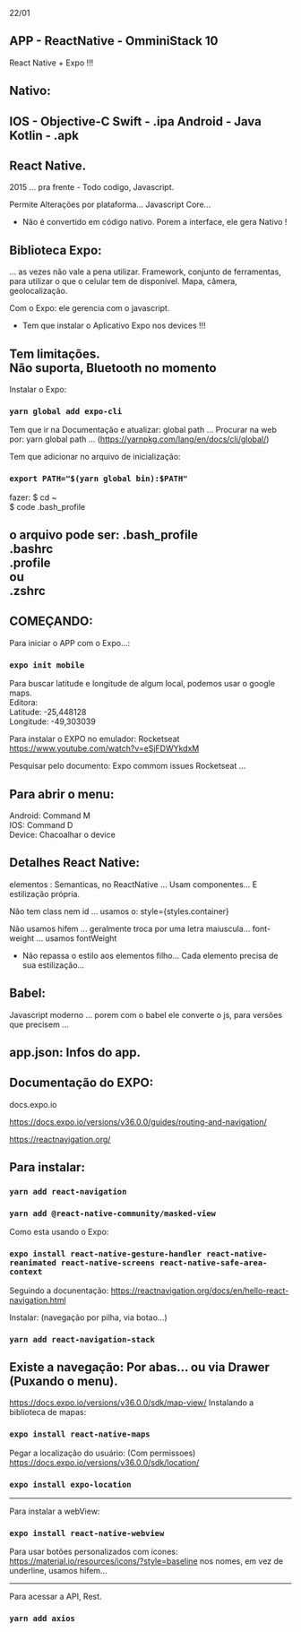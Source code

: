 22/01
## APP - ReactNative - OmminiStack 10

React Native + Expo !!! 

## Nativo:
IOS - Objective-C Swift - .ipa
Android - Java Kotlin - .apk
---

## React Native.
2015 ... pra frente - 
Todo codigo, Javascript.

Permite Alterações por plataforma...
Javascript Core...
* Não é convertido em código nativo.
Porem a interface, ele gera Nativo !

## Biblioteca Expo: 
... as vezes não vale a pena utilizar.
Framework, conjunto de ferramentas, para utilizar o que o celular tem de disponível.
Mapa, câmera, geolocalização.

Com o Expo: ele gerencia com o javascript.
* Tem que instalar o Aplicativo Expo nos devices !!!

Tem limitações.<br/>
Não suporta, Bluetooth no momento 
----------------------------------------------

Instalar o Expo:
### `yarn global add expo-cli`

Tem que ir na Documentação e atualizar: global path ...
Procurar na web por: yarn global path ... 
(https://yarnpkg.com/lang/en/docs/cli/global/)

Tem que adicionar no arquivo de inicialização:
### `export PATH="$(yarn global bin):$PATH"`

fazer: 
$ cd ~<br/>
$ code .bash_profile<br/>

o arquivo pode ser: 
.bash_profile<br/>
.bashrc<br/>
.profile <br/>
ou <br/>
.zshrc
---------------------------------------------
## COMEÇANDO: 
Para iniciar o APP com o Expo...:
### `expo init mobile`

Para buscar latitude e longitude de algum local,
podemos usar o google maps.<br/>
Editora:<br/>
Latitude: -25,448128<br/>
Longitude: -49,303039<br/>

Para instalar o EXPO no emulador: Rocketseat<br/>
https://www.youtube.com/watch?v=eSjFDWYkdxM

Pesquisar pelo documento: Expo commom issues Rocketseat ...

## Para abrir o menu:
Android: Command M <br/>
IOS: Command D<br/>
Device: Chacoalhar o device <br/>

## Detalhes React Native:
elementos :
Semanticas, no ReactNative ... 
Usam componentes...
E estilização própria.

Não tem class nem id ...
usamos o: style={styles.container}

Não usamos hifem ... geralmente troca por uma letra maiuscula...
font-weight ... usamos fontWeight

* Não repassa o estilo aos elementos filho...
Cada elemento precisa de sua estilização...

## Babel:
Javascript moderno ... porem com o babel ele converte o js, para versões que precisem ...

app.json: Infos do app.
-------------------------
## Documentação do EXPO:
docs.expo.io 

https://docs.expo.io/versions/v36.0.0/guides/routing-and-navigation/

https://reactnavigation.org/

## Para instalar:
### `yarn add react-navigation`
### `yarn add @react-native-community/masked-view`

Como esta usando o Expo:
### `expo install react-native-gesture-handler react-native-reanimated react-native-screens react-native-safe-area-context`

Seguindo a docunentação:
https://reactnavigation.org/docs/en/hello-react-navigation.html

Instalar: (navegação por pilha, via botao...)
### `yarn add react-navigation-stack`

Existe a navegação: Por abas... ou via Drawer (Puxando o menu).
--------------
https://docs.expo.io/versions/v36.0.0/sdk/map-view/
Instalando a biblioteca de mapas:
### `expo install react-native-maps`

Pegar a localização do usuário: (Com permissoes)
https://docs.expo.io/versions/v36.0.0/sdk/location/

### `expo install expo-location`
----------------
Para instalar a webView:
### `expo install react-native-webview`

Para usar botões personalizados com ícones:
https://material.io/resources/icons/?style=baseline
nos nomes, em vez de underline, usamos hifem...

---------------
Para acessar a API, Rest.
### `yarn add axios`
